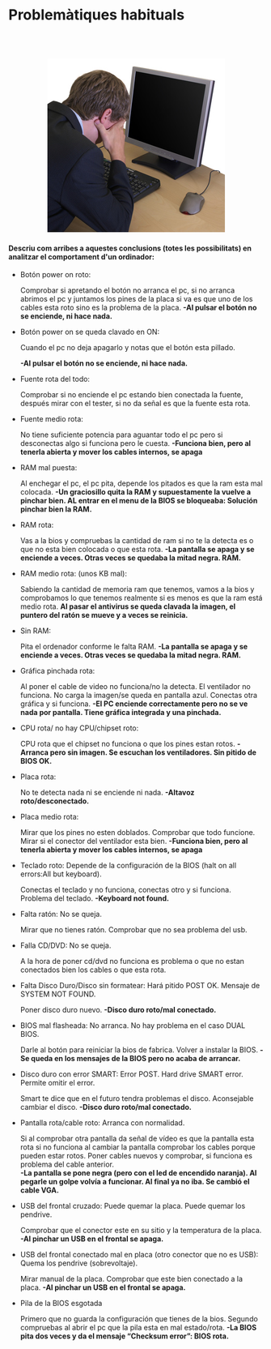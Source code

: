 # Problemàtiques habituals


<p align="center">
  <b></b><br>
  <br><br>
  <img src="https://github.com/zeuslawl/M01-2016-2017/blob/master/Problem-tiques%20habituals/reparacion-de-la-pc.jpg">
</p>


#### Descriu com arribes a aquestes conclusions (totes les possibilitats) en analitzar el comportament d'un ordinador:

- Botón power on roto:

    Comprobar si apretando el botón no arranca el pc, si no arranca abrimos el pc y juntamos los pines de la placa si va es que uno de los cables esta roto sino es la problema de la placa.
    **-Al pulsar el botón no se enciende, ni hace nada.**

- Botón power on se queda clavado en ON:
 
    Cuando el pc no deja apagarlo y notas que el botón esta pillado.

    **-Al pulsar el botón no se enciende, ni hace nada.**

- Fuente rota del todo:

    Comprobar si no enciende el pc estando bien conectada la fuente, después mirar con el tester, si no da señal es que la       fuente esta rota.
  

- Fuente medio rota:

    No tiene suficiente potencia para aguantar todo el pc pero si desconectas algo si funciona pero le cuesta.
    **-Funciona bien, pero al tenerla abierta y mover los cables internos, se apaga**
- RAM mal puesta:

    Al enchegar el pc, el pc pita, depende los pitados es que la ram esta mal colocada. 
    **-Un graciosillo quita la RAM y supuestamente la vuelve a pinchar bien. AL entrar en el menu de la BIOS se bloqueaba: Solución pinchar bien la RAM.**
- RAM rota:

    Vas a la bios y compruebas la cantidad de ram si no te la detecta es o que no esta bien colocada o que esta rota.
    **-La pantalla se apaga y se enciende a veces. Otras veces se quedaba la mitad negra. RAM.**
- RAM medio rota: (unos KB mal):

    Sabiendo la cantidad de memoria ram que tenemos, vamos a la bios y comprobamos lo que tenemos realmente si es menos es       que la ram está medio rota.
  **Al pasar el antivirus se queda clavada la imagen, el puntero del ratón se mueve y a veces se reinicia.**
- Sin RAM:

    Pita el ordenador conforme le falta RAM. 
    **-La pantalla se apaga y se enciende a veces. Otras veces se quedaba la mitad negra. RAM.**
- Gráfica pinchada rota:

    Al poner el cable de video no funciona/no la detecta. El ventilador no funciona. No carga la imagen/se queda en pantalla     azul. Conectas otra gráfica y si funciona.
    **-El PC enciende correctamente pero no se ve nada por pantalla. Tiene gráfica integrada y una pinchada.**
- CPU rota/ no hay CPU/chipset roto:

    CPU rota que el chipset no funciona o que los pines estan rotos.
    **-Arranca pero sin imagen. Se escuchan los ventiladores. Sin pitido de BIOS OK.**
- Placa rota:

    No te detecta nada ni se enciende ni nada.
  **-Altavoz roto/desconectado.**
- Placa medio rota:

    Mirar que los pines no esten doblados.
    Comprobar que todo funcione.
    Mirar si el conector del ventilador esta bien.
    **-Funciona bien, pero al tenerla abierta y mover los cables internos, se apaga**

- Teclado roto: Depende de la configuración de la BIOS (halt on all errors:All but keyboard).

    Conectas el teclado y no funciona, conectas otro y si funciona. Problema del teclado.
    **-Keyboard not found.**
- Falta ratón: No se queja.

    Mirar que no tienes ratón.
    Comprobar que no sea problema del usb.
  
- Falla CD/DVD: No se queja.

    A la hora de poner cd/dvd no funciona es problema o que no estan conectados bien los cables o que esta rota.
    
- Falta Disco Duro/Disco sin formatear: Hará pitido POST OK. Mensaje de SYSTEM NOT FOUND.
 
    Poner disco duro nuevo.
    **-Disco duro roto/mal conectado.**
- BIOS mal flasheada: No arranca. No hay problema en el caso DUAL BIOS.

    Darle al botón para reiniciar la bios de fabrica. 
    Volver a instalar la BIOS.
    **-Se queda en los mensajes de la BIOS pero no acaba de arrancar.**
- Disco duro con error SMART: Error POST. Hard drive SMART error. Permite omitir el error.

    Smart te dice que en el futuro tendra problemas el disco. 
    Aconsejable cambiar el disco.
    **-Disco duro roto/mal conectado.**
- Pantalla rota/cable roto: Arranca con normalidad.

    Si al comprobar otra pantalla da señal de vídeo es que la pantalla esta rota si no funciona al cambiar la pantalla           comprobar los cables porque pueden estar rotos. Poner cables nuevos y comprobar, si funciona es problema del cable           anterior.  
    **-La pantalla se pone negra (pero con el led de encendido naranja). Al pegarle un golpe volvía a funcionar. Al final ya no iba. Se cambió el cable VGA.**

- USB del frontal cruzado: Puede quemar la placa. Puede quemar los pendrive.  
    
    Comprobar que el conector este en su sitio y la temperatura de la placa.  
    **-Al pinchar un USB en el frontal se apaga.**

- USB del frontal conectado mal en placa (otro conector que no es USB): Quema los pendrive (sobrevoltaje).

    Mirar manual de la placa.
    Comprobar que este bien conectado a la placa.
    **-Al pinchar un USB en el frontal se apaga.**
    
- Pila de la BIOS esgotada

    Primero que no guarda la configuración que tienes de la bios. 
    Segundo compruebas al abrir el pc que la pila esta en mal estado/rota.
    **-La BIOS pita dos veces y da el mensaje “Checksum error”: BIOS rota.**




